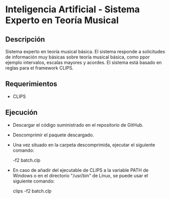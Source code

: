 # Inteligencia Artificial - Sistema Experto en Teoría Musical

## Descripción

Sistema experto en teoría musical básica. El sistema responde a solicitudes de información muy básicas sobre teoría musical básica, como ppor ejemplo intervalos, escalas mayores y acordes. El sistema está basado en reglas para el framework CLIPS.

## Requerimientos

- CLIPS

## Ejecución

- Descargar el código suministrado en el repositorio de GitHub.
- Descomprimir el paquete descargado.
- Una vez situado en la carpeta descomprimida, ejecutar el siguiente comando:

    <ruta al ejecutable de clips> -f2 batch.clp

- En caso de añadir del ejecutable de CLIPS a la variable PATH de Windows o en el directorio "/usr/bin" de Linux, se puede usar el siguiente comando:

    clips -f2 batch.clp